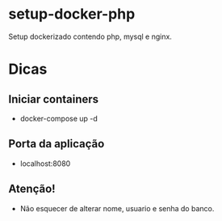 # setup-docker-php
Setup dockerizado contendo php, mysql e nginx.

# Dicas
## Iniciar containers
* docker-compose up -d

## Porta da aplicação
* localhost:8080

## Atenção!
* Não esquecer de alterar nome, usuario e senha do banco.
